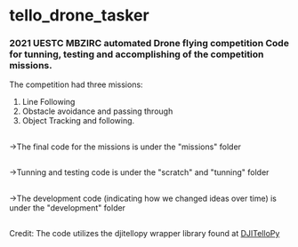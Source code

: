 # tello_drone_tasker
### 2021 UESTC MBZIRC automated Drone flying competition Code for tunning, testing and accomplishing of the competition missions. 

The competition had three missions:
1. Line Following
2. Obstacle avoidance and passing through
3. Object Tracking and following.
##
->The final code for the missions is under the "missions" folder
##
->Tunning and testing code is under the "scratch" and "tunning" folder
##
->The development code (indicating how we changed ideas over time) is under the "development" folder
##
Credit: The code utilizes the djitellopy wrapper library found at [DJITelloPy](https://github.com/damiafuentes/DJITelloPy)

